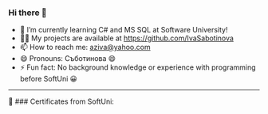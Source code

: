 ### Hi there 👋

- 🌱 I’m currently learning C# and MS SQL at Software University!
- :technologist: My projects are available at https://github.com/IvaSabotinova
- 📫 How to reach me: aziva@yahoo.com
- 😄 Pronouns: Съботинова :smile:
- ⚡ Fun fact: No background knowledge or experience with programming before SoftUni :grinning:


------------------------------------------------------------------------------------------------------------

:scroll: ### Certificates from SoftUni:
